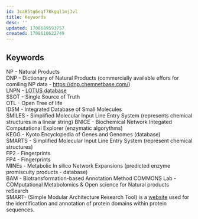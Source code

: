 ```yaml
---
id: 3ca85tg6eqf78kgql1mj3vl
title: Keywords
desc: ''
updated: 1708689593757
created: 1708610622749
---
```

## Keywords
NP - Natural Products  
DNP - Dictionary of Natural Products (commercially available effors for comiling NP data - https://dnp.chemnetbase.com/)  
LNPN - [LOTUS database](https://lotus.naturalproducts.net)  
SSOT - Single Source of Truth  
OTL - Open Tree of life  
IDSM - Integrated Database of Small Molecules  
SMILES - Simplified Molecular Input Line Entry System (represents chemical structures in a linear string)
BNICE - Biochemical Network Integated Computational Explorer (enzymatic algorythms)  
KEGG - Kyoto Encyclopedia of Genes and Genomes (database)  
SMARTS - Simplified Molecular Input Line Entry System (represent chemical structures)  
FP2 - Fingerprints  
FP4 - Fingerprints  
MINEs - Metabolic In silico Network Expansions (predicted enzyme promiscuity products - database)  
BAM - Biotransformation-based Annotation Method
COMMONS Lab - COMputational Metabolomics & Open science for Natural products reSearch  
SMART- (Simple Modular Architecture Research Tool) is a [website](http://smart.embl-heidelberg.de/) used for the identification and annotation of protein domains within protein sequences.  
